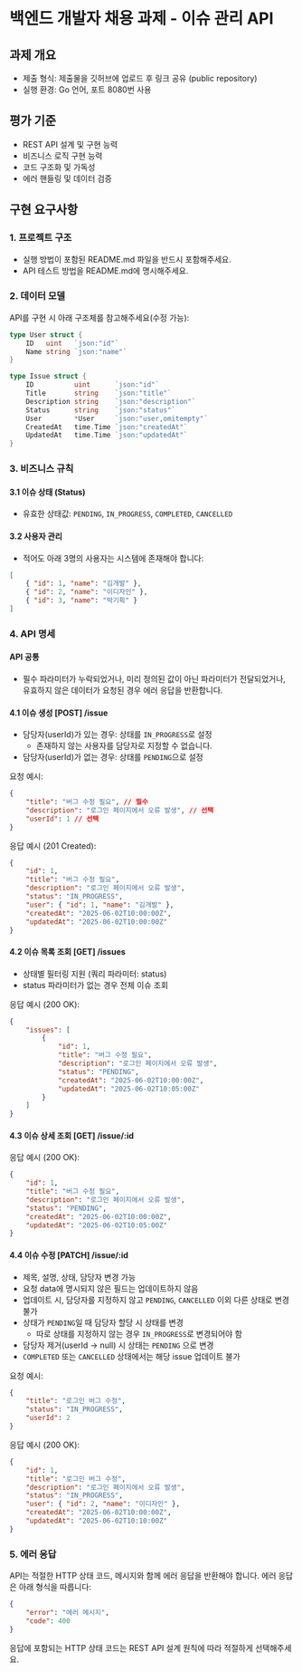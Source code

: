 # 백엔드 개발자 채용 과제 - 이슈 관리 API

## 과제 개요

- 제출 형식: 제출물을 깃허브에 업로드 후 링크 공유 (public repository)
- 실행 환경: Go 언어, 포트 8080번 사용

## 평가 기준

- REST API 설계 및 구현 능력
- 비즈니스 로직 구현 능력
- 코드 구조화 및 가독성
- 에러 핸들링 및 데이터 검증

## 구현 요구사항

### 1. 프로젝트 구조

- 실행 방법이 포함된 README.md 파일을 반드시 포함해주세요.
- API 테스트 방법을 README.md에 명시해주세요.

### 2. 데이터 모델

API를 구현 시 아래 구조체를 참고해주세요(수정 가능):

```go
type User struct {
    ID   uint   `json:"id"`
    Name string `json:"name"`
}

type Issue struct {
    ID          uint      `json:"id"`
    Title       string    `json:"title"`
    Description string    `json:"description"`
    Status      string    `json:"status"`
    User        *User     `json:"user,omitempty"` 
    CreatedAt   time.Time `json:"createdAt"`
    UpdatedAt   time.Time `json:"updatedAt"`
}
```

### 3. 비즈니스 규칙

#### 3.1 이슈 상태 (Status)

- 유효한 상태값: `PENDING`, `IN_PROGRESS`, `COMPLETED`, `CANCELLED`

#### 3.2 사용자 관리

- 적어도 아래 3명의 사용자는 시스템에 존재해야 합니다:

```json
[
    { "id": 1, "name": "김개발" },
    { "id": 2, "name": "이디자인" },
    { "id": 3, "name": "박기획" }
]
```

### 4. API 명세

#### API 공통

- 필수 파라미터가 누락되었거나, 미리 정의된 값이 아닌 파라미터가 전달되었거나, 유효하지 않은 데이터가 요청된 경우 에러 응답을 반환합니다.

#### 4.1 이슈 생성 [POST] /issue

- 담당자(userId)가 있는 경우: 상태를 `IN_PROGRESS`로 설정
  - 존재하지 않는 사용자를 담당자로 지정할 수 없습니다.
- 담당자(userId)가 없는 경우: 상태를 `PENDING`으로 설정

요청 예시:

```json
{
    "title": "버그 수정 필요", // 필수
    "description": "로그인 페이지에서 오류 발생", // 선택
    "userId": 1 // 선택
}
```

응답 예시 (201 Created):

```json
{
    "id": 1,
    "title": "버그 수정 필요",
    "description": "로그인 페이지에서 오류 발생",
    "status": "IN_PROGRESS",
    "user": { "id": 1, "name": "김개발" },
    "createdAt": "2025-06-02T10:00:00Z",
    "updatedAt": "2025-06-02T10:00:00Z"
}
```

#### 4.2 이슈 목록 조회 [GET] /issues

- 상태별 필터링 지원 (쿼리 파라미터: status)
- status 파라미터가 없는 경우 전체 이슈 조회

응답 예시 (200 OK):

```json
{
    "issues": [
        {
            "id": 1,
            "title": "버그 수정 필요",
            "description": "로그인 페이지에서 오류 발생",
            "status": "PENDING",
            "createdAt": "2025-06-02T10:00:00Z",
            "updatedAt": "2025-06-02T10:05:00Z"
        }
    ]
}
```

#### 4.3 이슈 상세 조회 [GET] /issue/:id

응답 예시 (200 OK):

```json
{
    "id": 1,
    "title": "버그 수정 필요",
    "description": "로그인 페이지에서 오류 발생",
    "status": "PENDING",
    "createdAt": "2025-06-02T10:00:00Z",
    "updatedAt": "2025-06-02T10:05:00Z"
}
```

#### 4.4 이슈 수정 [PATCH] /issue/:id

- 제목, 설명, 상태, 담당자 변경 가능
- 요청 data에 명시되지 않은 필드는 업데이트하지 않음
- 업데이트 시, 담당자를 지정하지 않고 `PENDING`, `CANCELLED` 이외 다른 상태로 변경 불가
- 상태가 `PENDING`일 때 담당자 할당 시 상태를 변경
  - 따로 상태를 지정하지 않는 경우 `IN_PROGRESS`로 변경되어야 함
- 담당자 제거(userId -> null) 시 상태는 `PENDING` 으로 변경
- `COMPLETED` 또는 `CANCELLED` 상태에서는 해당 issue 업데이트 불가

요청 예시:

```json
{
    "title": "로그인 버그 수정",
    "status": "IN_PROGRESS",
    "userId": 2
}
```

응답 예시 (200 OK):

```json
{
    "id": 1,
    "title": "로그인 버그 수정",
    "description": "로그인 페이지에서 오류 발생",
    "status": "IN_PROGRESS",
    "user": { "id": 2, "name": "이디자인" },
    "createdAt": "2025-06-02T10:00:00Z",
    "updatedAt": "2025-06-02T10:10:00Z"
}
```

### 5. 에러 응답

API는 적절한 HTTP 상태 코드, 메시지와 함께 에러 응답을 반환해야 합니다.
에러 응답은 아래 형식을 따릅니다:

```json
{
    "error": "에러 메시지",
    "code": 400
}
```

응답에 포함되는 HTTP 상태 코드는 REST API 설계 원칙에 따라 적절하게 선택해주세요.
